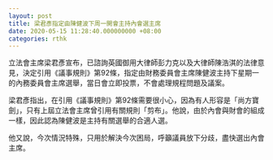 ```yaml
---
layout: post
title: 梁君彥指定由陳健波下周一開會主持內會選主席
date: 2020-05-15 11:28:40.000000000 +08:00
categories: rthk
---
```


立法會主席梁君彥宣布，已諮詢英國御用大律師彭力克以及大律師陳浩淇的法律意見，決定引用《議事規則》第92條，指定由財務委員會主席陳健波主持下星期一的內務委員會主席選舉，當日會立即投票，不會處理規程問題及議案。

梁君彥指出，在引用《議事規則》第92條需要很小心，因為有人形容是「尚方寶劍」，只有上屆立法會主席曾引用有關規則「剪布」。他說，由於內會與財會的組成一樣，因此認為陳健波是主持有關選舉的合適人選。

他又說，今次情況特殊，只用於解決今次困局，呼籲議員放下分歧，盡快選出內會主席。

